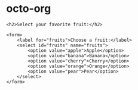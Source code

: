 # octo-org
<!DOCTYPE html>
<html lang="en">
<head>
    <meta charset="UTF-8">
    <meta name="viewport" content="width=device-width, initial-scale=1.0">
    <title>Drop Down List Example</title>
</head>
<body>

    <h2>Select your favorite fruit:</h2>

    <form>
        <label for="fruits">Choose a fruit:</label>
        <select id="fruits" name="fruits">
            <option value="apple">Apple</option>
            <option value="banana">Banana</option>
            <option value="cherry">Cherry</option>
            <option value="orange">Orange</option>
            <option value="pear">Pear</option>
        </select>
    </form>

</body>
</html>
